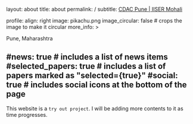 layout: about
title: about
permalink: /
subtitle: <a href='https://www.cdac.in/index.aspx?id=PN'>CDAC Pune | <a href='https://www.iisermohali.ac.in/'>IISER Mohali</a>

profile:
  align: right
  image: pikachu.png
  image_circular: false # crops the image to make it circular
  more_info: >
    <p>Pune, Maharashtra</p>

#news: true # includes a list of news items
#selected_papers: true # includes a list of papers marked as "selected={true}"
#social: true # includes social icons at the bottom of the page
---

This website is a `try out project`. I will be adding more contents to it as time progresses. 

